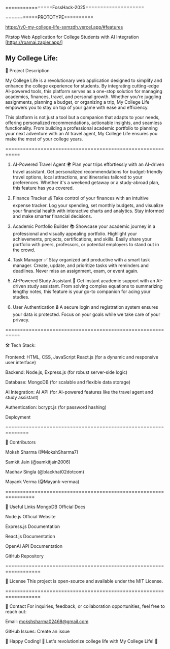  ================FossHack-2025====================

===========PROTOTYPE========== 

https://v0-my-college-life-sxmzdh.vercel.app/#features


 Pitstop Web Application for College Students with AI Integration
                                        [https://roamai.zapier.app/]

My College Life:
-----------------------
📌 Project Description

My College Life is a revolutionary web application designed to simplify and enhance the college experience for students. By integrating cutting-edge AI-powered tools, this platform serves as a one-stop solution for managing academics, finances, travel, and personal growth. Whether you're juggling assignments, planning a budget, or organizing a trip, My College Life empowers you to stay on top of your game with ease and efficiency.

This platform is not just a tool but a companion that adapts to your needs, offering personalized recommendations, actionable insights, and seamless functionality. From building a professional academic portfolio to planning your next adventure with an AI travel agent, My College Life ensures you make the most of your college years.

===========================================================


1. AI-Powered Travel Agent
🌍 Plan your trips effortlessly with an AI-driven travel assistant. Get personalized recommendations for budget-friendly travel options, local attractions, and itineraries tailored to your preferences. Whether it's a weekend getaway or a study-abroad plan, this feature has you covered.

2. Finance Tracker
💰 Take control of your finances with an intuitive expense tracker. Log your spending, set monthly budgets, and visualize your financial health with interactive charts and analytics. Stay informed and make smarter financial decisions.

3. Academic Portfolio Builder
📚 Showcase your academic journey in a professional and visually appealing portfolio. Highlight your achievements, projects, certifications, and skills. Easily share your portfolio with peers, professors, or potential employers to stand out in the crowd.

4. Task Manager
✅ Stay organized and productive with a smart task manager. Create, update, and prioritize tasks with reminders and deadlines. Never miss an assignment, exam, or event again.

5. AI-Powered Study Assistant
🤖 Get instant academic support with an AI-driven study assistant. From solving complex equations to summarizing lengthy notes, this feature is your go-to companion for acing your studies.

6. User Authentication
🔒 A secure login and registration system ensures your data is protected. Focus on your goals while we take care of your privacy.

===========================================================

🛠️ Tech Stack:

Frontend:
HTML, CSS, JavaScript
React.js (for a dynamic and responsive user interface)

Backend:
Node.js, Express.js (for robust server-side logic)

Database:
MongoDB (for scalable and flexible data storage)

AI Integration:
AI API (for AI-powered features like the travel agent and study assistant)

Authentication:
bcrypt.js (for password hashing)


Deployment

==============================================================


👥 Contributors

Moksh Sharma (@MokshSharma7)

Samkit Jain (@samkitjain2006)

Madhav Singla (@blackhat02dotcom)

Mayank Verma (@Mayank-vermaa)

================================================================


🔗 Useful Links
MongoDB Official Docs

Node.js Official Website

Express.js Documentation

React.js Documentation

OpenAI API Documentation

GitHub Repository

==================================================================

📜 License
This project is open-source and available under the MIT License.

==================================================================

📧 Contact
For inquiries, feedback, or collaboration opportunities, feel free to reach out:

Email: mokshsharma02468@gmail.com

GitHub Issues: Create an issue

🚀 Happy Coding! 🎯
Let's revolutionize college life with My College Life! 🌟

